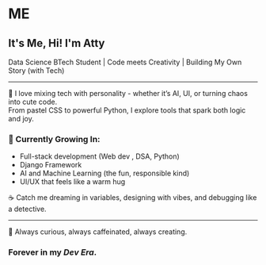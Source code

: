 # ME
## It's Me, Hi! I'm Atty

Data Science BTech Student | Code meets Creativity | Building My Own Story (with Tech)


---

🌸 I love mixing tech with personality - whether it’s AI, UI, or turning chaos into cute code.  
From pastel CSS to powerful Python, I explore tools that spark both logic and joy.

### 🌱 Currently Growing In:
- Full-stack development (Web dev , DSA, Python)
- Django Framework
- AI and Machine Learning (the fun, responsible kind)
- UI/UX that feels like a warm hug

☕ Catch me dreaming in variables, designing with vibes, and debugging like a detective.

---

🎯 Always curious, always caffeinated, always creating.
### Forever in my *Dev Era*.
